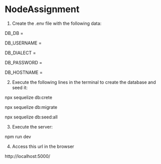 # NodeAssignment
1. Create the .env file with the following data:

DB_DB =

DB_USERNAME =

DB_DIALECT = 

DB_PASSWORD = 

DB_HOSTNAME = 

2. Execute the following lines in the terminal to create the database and seed it:

npx sequelize db:crete

npx sequelize db:migrate

npx sequelize db:seed:all

3. Execute the server:

npm run dev

4. Access this url in the browser

http://localhost:5000/
